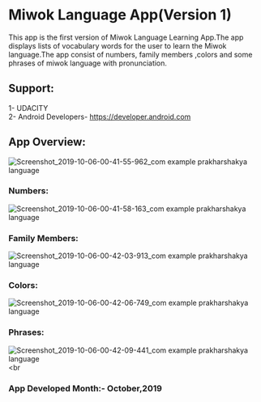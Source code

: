 # Miwok Language App(Version 1)
This app is the first version of Miwok Language Learning App.The app displays lists of vocabulary words for the user to learn the Miwok language.The app consist of numbers, family members ,colors and some phrases of miwok language with pronunciation. 

## Support:
1- UDACITY<br>
2- Android Developers- https://developer.android.com

## App Overview:
![Screenshot_2019-10-06-00-41-55-962_com example prakharshakya language](https://user-images.githubusercontent.com/42642799/66259785-70514200-e7d3-11e9-9473-88c17566d9cf.png)
<br>
### Numbers:

![Screenshot_2019-10-06-00-41-58-163_com example prakharshakya language](https://user-images.githubusercontent.com/42642799/66259795-91b22e00-e7d3-11e9-9677-291b6995c031.png)
<br>

### Family Members:
![Screenshot_2019-10-06-00-42-03-913_com example prakharshakya language](https://user-images.githubusercontent.com/42642799/66259806-adb5cf80-e7d3-11e9-96a5-8c0600aff48b.png)
<br>

### Colors:
![Screenshot_2019-10-06-00-42-06-749_com example prakharshakya language](https://user-images.githubusercontent.com/42642799/66259809-bdcdaf00-e7d3-11e9-9bfc-1497af49c800.png)
<br>

### Phrases:
![Screenshot_2019-10-06-00-42-09-441_com example prakharshakya language](https://user-images.githubusercontent.com/42642799/66259811-cd4cf800-e7d3-11e9-83be-9c24e13c61c5.png)
<br
<br>
### App Developed Month:- October,2019
